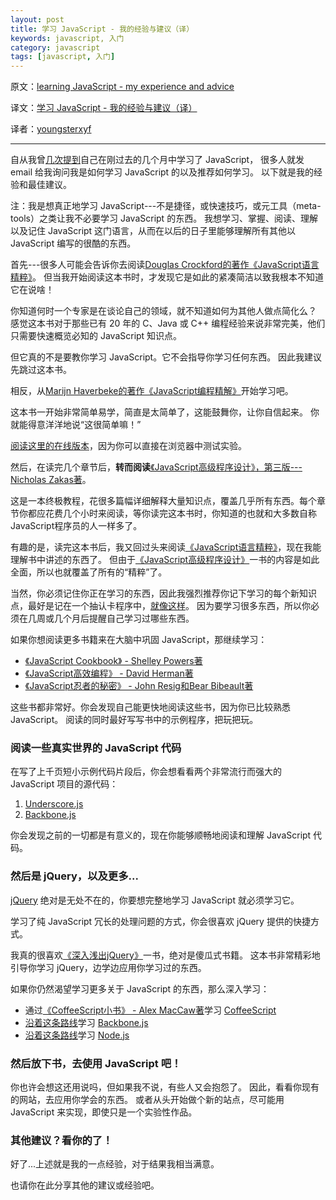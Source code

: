 ```yaml
---
layout: post
title: 学习 JavaScript - 我的经验与建议（译）
keywords: javascript, 入门
category: javascript
tags: [javascript, 入门]
---
```


原文：[learning JavaScript - my experience and advice](http://sivers.org/learn-js)

译文：[学习 JavaScript - 我的经验与建议（译）](http://justjavac.com/javascript/2013/03/25/learning-javascript-my-experience-and-advice.html)

译者：[youngsterxyf](https://github.com/youngsterxyf)

----------------------------------------------------

自从我曾[几](http://sivers.org/os)[次](http://sivers.org/srs)[提到](http://sivers.org/prog)自己在刚过去的几个月中学习了 JavaScript，
很多人就发 email 给我询问我是如何学习 JavaScript 的以及推荐如何学习。
以下就是我的经验和最佳建议。

注：我是想真正地学习 JavaScript---不是捷径，或快速技巧，或元工具（meta-tools）之类让我不必要学习 JavaScript 的东西。
我想学习、掌握、阅读、理解以及记住 JavaScript 这门语言，从而在以后的日子里能够理解所有其他以 JavaScript 编写的很酷的东西。

首先---很多人可能会告诉你去阅读[Douglas Crockford的著作《JavaScript语言精粹》](http://t.cn/zHRR6mQ)。
但当我开始阅读这本书时，才发现它是如此的紧凑简洁以致我根本不知道它在说啥！

你知道何时一个专家是在谈论自己的领域，就不知道如何为其他人做点简化么？
感觉这本书对于那些已有 20 年的 C、Java 或 C++ 编程经验来说非常完美，他们只需要快速概览必知的 JavaScript 知识点。

但它真的不是要教你学习 JavaScript。它不会指导你学习任何东西。
因此我建议先跳过这本书。

相反，从[Marijn Haverbeke的著作《JavaScript编程精解》](http://t.cn/zHRRaTu)开始学习吧。

这本书一开始非常简单易学，简直是太简单了，这能鼓舞你，让你自信起来。
你就能得意洋洋地说“这很简单嘛！”

[阅读这里的在线版本](http://eloquentjavascript.net/contents.html)，因为你可以直接在浏览器中测试实验。

然后，在读完几个章节后，**转而阅读**[《JavaScript高级程序设计》，第三版---Nicholas Zakas著](http://t.cn/zHRRoLF)。

这是一本终极教程，花很多篇幅详细解释大量知识点，覆盖几乎所有东西。每个章节你都应花费几个小时来阅读，等你读完这本书时，你知道的也就和大多数自称JavaScript程序员的人一样多了。

有趣的是，读完这本书后，我又回过头来阅读[《JavaScript语言精粹》](http://t.cn/zHRR6mQ)，现在我能理解书中讲述的东西了。
但由于[《JavaScript高级程序设计》](http://t.cn/zHRRoLF)一书的内容是如此全面，所以也就覆盖了所有的“精粹”了。

当然，你必须记住你正在学习的东西，因此我强烈推荐你记下学习的每个新知识点，最好是记在一个抽认卡程序中，[就像这样](http://sivers.org/srs)。
因为要学习很多东西，所以你必须在几周或几个月后提醒自己学习过哪些东西。

如果你想阅读更多书籍来在大脑中巩固 JavaScript，那继续学习：

- [《JavaScript Cookbook》 - Shelley Powers著](http://shop.oreilly.com/product/9780596806149.do)
- [《JavaScript高效编程》 - David Herman著](http://effectivejs.com/)
- [《JavaScript忍者的秘密》 - John Resig和Bear Bibeault著](http://www.manning.com/resig/)

这些书都非常好。你会发现自己能更快地阅读这些书，因为你已比较熟悉 JavaScript。
阅读的同时最好写写书中的示例程序，把玩把玩。

### 阅读一些真实世界的 JavaScript 代码

在写了上千页短小示例代码片段后，你会想看看两个非常流行而强大的 JavaScript 项目的源代码：

1. [Underscore.js](http://underscorejs.org/docs/underscore.html)
2. [Backbone.js](http://backbonejs.org/docs/backbone.html)

你会发现之前的一切都是有意义的，现在你能够顺畅地阅读和理解 JavaScript 代码。

### 然后是 jQuery，以及更多...

[jQuery](http://jquery.com/) 绝对是无处不在的，你要想完整地学习 JavaScript 就必须学习它。

学习了纯 JavaScript 冗长的处理问题的方式，你会很喜欢 jQuery 提供的快捷方式。

我真的很喜欢[《深入浅出jQuery》](http://t.cn/zHRROUa)一书，绝对是傻瓜式书籍。
这本书非常精彩地引导你学习 jQuery，边学边应用你学习过的东西。

如果你仍然渴望学习更多关于 JavaScript 的东西，那么深入学习：

- 通过[《CoffeeScript小书》 - Alex MacCaw著](http://shop.oreilly.com/product/0636920024309.do)学习 [CoffeeScript](http://coffeescript.org/)
- [沿着这条路线](http://javascriptissexy.com/learn-backbone-js-completely/)学习 [Backbone.js](http://backbonejs.org/)
- [沿着这条路线](http://javascriptissexy.com/learn-node-js-completely-and-with-confidence/)学习 [Node.js](http://nodejs.org/)

### 然后放下书，去使用 JavaScript 吧！

你也许会想这还用说吗，但如果我不说，有些人又会抱怨了。
因此，看看你现有的网站，去应用你学会的东西。
或者从头开始做个新的站点，尽可能用 JavaScript 来实现，即使只是一个实验性作品。

### 其他建议？看你的了！

好了...上述就是我的一点经验，对于结果我相当满意。

也请你在此分享其他的建议或经验吧。
